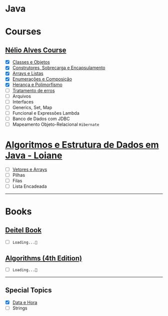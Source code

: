 # Java

# Courses

## [Nélio Alves Course](https://www.udemy.com/course/java-curso-completo/)
- [X] [Classes e Objetos](https://github.com/thomazllr/java/tree/main/nelio_alves/Aclasses)
- [X] [Construtores, Sobrecarga e Encapsulamento](https://github.com/thomazllr/java/tree/main/nelio_alves/Bencapsulamento)
- [X] [Arrays e Listas](https://github.com/thomazllr/java/tree/main/nelio_alves/Carrays)
- [X] [Enumerações e Composição](https://github.com/thomazllr/java/tree/main/nelio_alves/Denumera%C3%A7%C3%B5es)
- [X] [Herança e Polimorfismo](https://github.com/thomazllr/java/tree/main/nelio_alves/Eheranca_polimorfismo)
- [ ] [Tratamento de erros](https://github.com/thomazllr/java/tree/main/nelio_alves/Fexceptions/application)
- [ ] Arquivos
- [ ] Interfaces
- [ ] Generics, Set, Map
- [ ] Funcional e Expressões Lambda
- [ ] Banco de Dados com JDBC
- [ ] Mapeamento Objeto-Relacional ``Hibernate``

# [Algoritmos e Estrutura de Dados em Java - Loiane](https://youtube.com/playlist?list=PLGxZ4Rq3BOBrgumpzz-l8kFMw2DLERdxi&si=Catr3hI7RK41Iztn)
- [ ] [Vetores e Arrays](https://github.com/thomazllr/java/tree/main/loiane_groner/AVetores)
- [ ] Pilhas
- [ ] Filas
- [ ] Lista Encadeada

---
# Books

## [Deitel Book](https://www.amazon.com.br/Java-como-programar-Paul-Deitel-ebook/dp/B01IPIN4WO)
  - [ ] ``Loading...🚧``

## [Algorithms (4th Edition)](https://www.amazon.com/Algorithms-4th-Robert-Sedgewick/dp/032157351X/ref=sr_1_1?crid=1Q3HKLCH881BD&keywords=algorithms+sedgewick&qid=1685201150&s=books&sprefix=algorithms+sedgewick%2Cstripbooks-intl-ship%2C163&sr=1-1)
  - [ ] ``Loading...🚧``


---
## Special Topics
- [X] [Data e Hora](https://github.com/thomazllr/java/tree/main/SpecialTopics/Data_Hora/application)
- [ ] Strings
